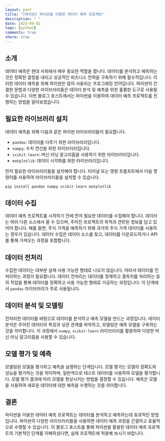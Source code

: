 ```yaml
---
layout: post
title: "[파이썬] 파이썬을 이용한 데이터 예측 프로젝트"
description: " "
date: 2023-09-01
tags: [python]
comments: true
share: true
---
```


## 소개
데이터 예측은 현대 사회에서 매우 중요한 역할을 합니다. 데이터를 분석하고 예측하는 것은 정확한 결정을 내리고 성공적인 비즈니스 전략을 구축하기 위해 필수적입니다. 이러한 데이터 예측을 위해 파이썬은 많이 사용되는 프로그래밍 언어입니다. 파이썬의 간결한 문법과 다양한 라이브러리들은 데이터 분석 및 예측을 위한 훌륭한 도구로 사용될 수 있습니다. 이번 블로그 포스트에서는 파이썬을 이용하여 데이터 예측 프로젝트를 진행하는 방법을 알아보겠습니다.

## 필요한 라이브러리 설치
데이터 예측을 위해 다음과 같은 파이썬 라이브러리들이 필요합니다.

- `pandas`: 데이터를 다루기 위한 라이브러리입니다.
- `numpy`: 수치 연산을 위한 라이브러리입니다.
- `scikit-learn`: 머신 러닝 알고리즘을 사용하기 위한 라이브러리입니다.
- `matplotlib`: 데이터 시각화를 위한 라이브러리입니다.

먼저 필요한 라이브러리들을 설치해야 합니다. 터미널 또는 명령 프롬프트에서 다음 명령어를 사용하여 라이브러리들을 설치할 수 있습니다.

```python
pip install pandas numpy scikit-learn matplotlib
```

## 데이터 수집
데이터 예측 프로젝트를 시작하기 전에 먼저 필요한 데이터를 수집해야 합니다. 데이터는 여러 다른 소스에서 올 수 있으며, 주어진 프로젝트의 목적과 관련된 정보를 담고 있어야 합니다. 예를 들면, 주식 가격을 예측하기 위해 과거의 주식 가격 데이터를 사용하는 경우가 있습니다. 데이터 수집은 데이터 소스를 찾고, 데이터를 다운로드하거나 API를 통해 가져오는 과정을 포함합니다.

## 데이터 전처리
수집한 데이터는 대부분 실제 사용 가능한 형태로 나오지 않습니다. 따라서 데이터를 전처리하는 과정이 필요합니다. 데이터 전처리는 데이터를 정제하고 결측치를 처리하는 등의 작업을 통해 데이터를 정확하고 사용 가능한 형태로 가공하는 과정입니다. 이 단계에서 `pandas` 라이브러리가 주로 사용됩니다.

## 데이터 분석 및 모델링
전처리한 데이터를 바탕으로 데이터를 분석하고 예측 모델을 만드는 과정입니다. 데이터 분석은 주어진 데이터의 특징과 상관 관계를 파악하고, 모델링은 예측 모델을 구축하는 것을 의미합니다. 이 과정에서 `numpy`, `scikit-learn` 라이브러리를 활용하여 다양한 머신 러닝 알고리즘을 사용할 수 있습니다.

## 모델 평가 및 예측
모델링된 모델을 평가하고 예측을 실행하는 단계입니다. 모델 평가는 모델의 정확도와 성능을 평가하는 것을 의미하며, 일반적으로 테스트 데이터를 사용하여 모델을 평가합니다. 모델 평가 결과에 따라 모델을 향상시키는 방법을 결정할 수 있습니다. 예측은 모델을 사용하여 새로운 데이터에 대한 예측을 수행하는 것을 의미합니다.

## 결론
파이썬을 이용한 데이터 예측 프로젝트는 데이터를 분석하고 예측하는데 효과적인 방법입니다. 파이썬의 다양한 라이브러리들을 사용하면 데이터 예측 과정을 간결하고 효율적으로 수행할 수 있습니다. 이 블로그 포스트를 통해 파이썬을 활용한 데이터 예측 프로젝트의 기본적인 단계를 이해하셨다면, 실제 프로젝트에 적용해 보시기 바랍니다.